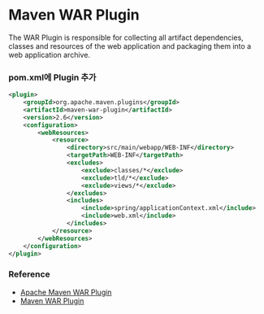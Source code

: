 # Maven WAR Plugin

The WAR Plugin is responsible for collecting all artifact dependencies, classes and resources of the web application and packaging them into a web application archive.

### pom.xml에 Plugin 추가

```xml
<plugin>
	<groupId>org.apache.maven.plugins</groupId>
	<artifactId>maven-war-plugin</artifactId>
	<version>2.6</version>
	<configuration>
		<webResources>
			<resource>
	 			<directory>src/main/webapp/WEB-INF</directory>
				<targetPath>WEB-INF</targetPath>
				<excludes>
					<exclude>classes/*</exclude>
					<exclude>tld/*</exclude>
					<exclude>views/*</exclude>
				</excludes>
				<includes>
					<include>spring/applicationContext.xml</include>
					<include>web.xml</include>
				</includes>
			</resource>
		</webResources>
	</configuration>
</plugin>
```

### Reference

* [Apache Maven WAR Plugin](http://maven.apache.org/plugins/maven-war-plugin/)
* [Maven WAR Plugin](https://www.lesstif.com/display/JAVA/Maven+WAR+Plugin)